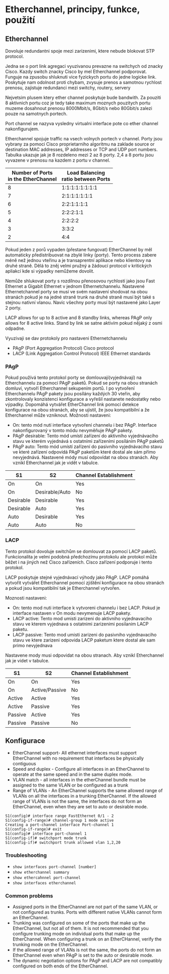 # Etherchannel, principy, funkce, použití

## Etherchannel
Dovoluje redundantni spoje mezi zarizenimi, ktere nebude blokovat STP protocol.

Jedna se o port link agregaci vyuzivanou prevazne na switchych od znacky Cisco. Kazdy switch znacky Cisco by mel Etherchannel podporovat. Funguje na zpusobu shluknuti vice fyzickych portu do jedne logicke link. Poskytuje nam odolnost proti chybam, zvysuje prenos a samotnou rychlost prenosu, zajistuje redundanci mezi switchy, routery, servery

Nejvetsim plusem ktery ether channel poskytuje bude bandwith. Za pouziti 8 aktivnich portu coz je tedy take maximum moznych pouzitych portu muzeme dosahnout prenosu 8000Mbit/s, 8Gbit/s nebo 80Gbit/s zalezi pouze na samotnych portech.

Port channel se nazyva vysledny virtualni interface pote co ether channel nakonfigurujem.

Etherchannel spojuje traffic na vsech volnych portech v channel. Porty jsou vybrany za pomoci Cisco proprietarniho algoritmu na zaklade source or destination MAC addresses, IP addresses or TCP and UDP port numbers. Tabulka ukazuje jak je 8 rozdeleno mezi 2 az 8 porty. 2,4 a 8 portu jsou vyvazene v prenosu na kazdem z portu v channel.

| Number of Ports<br/>in the EtherChannel | Load Balancing<br/>ratio between Ports |
|-----------------------------------------|----------------------------------------|
| 8                                       | 1:1:1:1:1:1:1:1                        |
| 7                                       | 2:1:1:1:1:1:1                          |
| 6                                       | 2:2:1:1:1:1                            |
| 5                                       | 2:2:2:1:1                              |
| 4                                       | 2:2:2:2                                |
| 3                                       | 3:3:2                                  |
| 2                                       | 4:4                                    | 


Pokud jeden z porů vypaden (přestane fungovat) EtherChannel by měl automaticky předistribuovat na zbylé linky (porty). Tento process zabere méně než jednou vteřinu a je transaprentní aplikace nebo klientovy na druhé straně. Dělá to zněj velmi pružný a žádoucí protocol v kritických apliakcí kde si výpadky nemůžeme dovolit.

Nemůže shlukovat porty s rozdílnou přenosovou rychlostí jako jsou Fast Ethernet a Gigabit Ethernet v jednom Ethernetchannelu. Nastavené Ethernetchannel porty se musí ve svém nastavení shodovat na obou stranách pokud je na jedné straně trunk na druhé straně musí být také s stejnou nativní vlanou. Navíc všechny porty musí být nastavené jako Layer 2 porty.

LACP allows for up to 8 active and 8 standby links, whereas PAgP only allows for 8 active links. Stand by link se satne aktivím pokud nějaký z osmi odpadne.

Vyuzivaji se dav protokoly pro nastaveni Ethernetchannelu
- PAgP (Port Aggregation Protocol) Cisco protocol
- LACP (Link Aggregation Control Protocol) IEEE Ethernet standards

### PAgP
Pokud používá tento protokol porty se domlouvají(vyjednávají) na Etherchannelu za pomocí PAgP paketů. Pokud se porty na obou stranách domluví, vytvoří Etherchannel sekupením portů. I po vytvoření Etherchannelu PAgP pakety jsou posílány každých 30 vteřin, aby zkontrolovaly konzistenci konfigurace a vyřešil nastanete nedostatky nebo výpadky.
Dopomáhá vytvářet EtherChannel link pomocí detekce konfigurace na obou stranách, aby se ujistil, že jsou kompatibilní a že Etherchannel může vzniknout. Možnosti nastaveni:
- On: tento mód nutí interface vytvoření channelu i bez PAgP. Interface nakonfigurovaný v tomto módu nevyměňuje PAgP pakety.
- PAgP desirable: Tento mód umístí zařízení do aktivního vyjednávacího stavu ve kterém vyjednává s ostatními zařízeními posíláním PAgP paketů
- PAgP auto: Tento mód umístí zařízení do pasivního vyjednávacího stavu ve které zařízení odpovídá PAgP paketům které dostal ale sám přímo nevyjednává.
Nastavené módy musí odpovídat na obou stranách. Aby vznikl Etherchannel jak je vidět v tabulce.

| S1        | S2             | Channel Establishment |
|-----------|----------------|-----------------------|
| On        | On             | Yes                   |
| On        | Desirable/Auto | No                    |
| Desirable | Desirable      | Yes                   |
| Desirable | Auto           | Yes                   |
| Auto      | Desirable      | Yes                   |
| Auto      | Auto           | No                    |

### LACP
Tento protokol dovoluje switchům se domlouvat za pomocí LACP paketů. Funkcionalita je velmi podobná předchozímu protokolu ale protokol může běžet i na jiných než Cisco zařízeních. Cisco zařízení podporuje i tento protokol.

LACP poskytuje stejné vyjednávací výhody jako PAgP. LACP pomáhá vytvořit vytvářet Etherchannel pomocí zjištění konfigurace na obou stranách a pokud jsou kompatibilní tak je Etherchannel vytvořen.

Moznosti nastaveni:
- On: tento mod nuti interface k vytvoreni channelu i bez LACP. Pokud je interface nastaven v On modu nevymenuje LACP pakety.
- LACP active: Tento mod umisti zarizeni do aktivniho vyjednavaciho stavu ve kterem vyjednava s ostatnimi zarizenimi posilanim LACP paketu.
- LACP passive: Tento mod umisti zarizeni do pasivniho vyjednavaciho stavu ve ktere zarizeni odpovida LACP paketum ktere dostal ale sam primo nevyjednava

Nastavene mody musi odpovidat na obou stranach. Aby vznikl Etherchannel jak je videt v tabulce.

| S1      | S2             | Channel Establishment |
|---------|----------------|-----------------------|
| On      | On             | Yes                   |
| On      | Active/Passive | No                    |
| Active  | Active         | Yes                   |
| Active  | Passive        | Yes                   |
| Passive | Active         | Yes                   |
| Passive | Passive        | No                    |


## Konfigurace
- EtherChannel support- All ethernet interfaces must support EtherChannel with no requirement that interfaces be physically contiguous
- Speed and duplex - Configure all interfaces in an EtherChannel to operate at the same speed and in the same duplex mode.
- VLAN match - all interfaces in the etherChannel bundle must be assigned to the same VLAN or be configured as a trunk 
- Range of VLANs - An EtherChannel supports the same allowed range of VLANs on all the interfaces in a trunking EtherChannel. If the allowed range of VLANs is not the same, the interfaces do not form an EtherChannel, even when they are set to auto or desirable mode.

```Console
S1(config)# interface range FastEthernet 0/1 - 2
S1(config-if-range)# channel-group 1 mode active
Creating a port-channel interface Port-channel 1
S1(config-if-range)# exit
S1(config)# interface port-channel 1
S1(config-if)# switchport mode trunk
S1(config-if)# switchport trunk allowed vlan 1,2,20
```

### Troubleshooting
- `show interfaces port-channel [number]`
- `show etherchannel summary`
- `show ethercahnnel port-channel`
- `show interfaces etherchannel`

### Common problems
- Assigned ports in the EtherChannel are not part of the same VLAN, or not configured as trunks. Ports with different native VLANs cannot form an EtherChannel.
- Trunking was configured on some of the ports that make up the EtherChannel, but not all of them. It is not recommended that you configure trunking mode on individual ports that make up the EtherChannel. When configuring a trunk on an EtherCHannel, verify the trunking mode on the EtherChannel.
- If the allowed range of VLANs is not the same, the ports do not form an EtherChannel even when PAgP is set to the auto or desirable mode.
- The dynamic negotiation options for PAgP and LACP are not compatibly configured on both ends of the EtherChannel.




